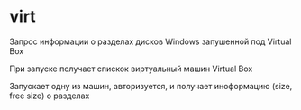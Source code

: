 # virt

Запрос информации о разделах дисков Windows запушенной под Virtual Box

При запуске получает спискок виртуальный машин Virtual Box

Запускает одну из машин, авторизуется, и получает иноформацию (size, free size) о разделах

